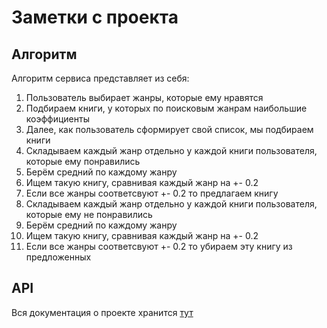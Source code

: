 # Заметки с проекта
## Алгоритм

Алгоритм сервиса представляет из себя:
1. Пользователь выбирает жанры, которые ему нравятся
2. Подбираем книги, у которых по поисковым жанрам наибольшие коэффициенты
3. Далее, как пользователь сформирует свой список, мы подбираем книги
4. Складываем каждый жанр отдельно у каждой книги пользователя, которые ему понравились
5. Берём средний по каждому жанру
6. Ищем такую книгу, сравнивая каждый жанр на +- 0.2
7. Если все жанры соответсвуют +- 0.2 то предлагаем книгу
8. Складываем каждый жанр отдельно у каждой книги пользователя, которые ему не понравились
9. Берём средний по каждому жанру
10. Ищем такую книгу, сравнивая каждый жанр на +- 0.2
11. Если все жанры соответсвуют +- 0.2 то убираем эту книгу из предложенных

## API

Вся документация о проекте хранится [тут](https://docs.google.com/document/d/1CatyHWceZdFCwMoLhfQ2FF7lcIpd7PEuDdncLi0nX4M/edit "API Documentation")
